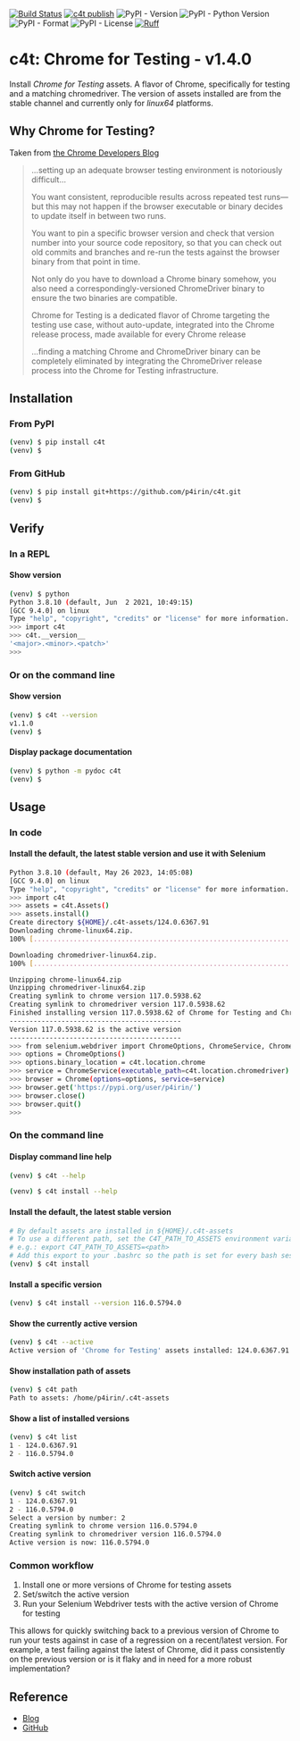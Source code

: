 [![Build Status](https://dev.azure.com/p4irin/c4t/_apis/build/status%2Fp4irin.c4t?branchName=master&jobName=BuildAndTest&configuration=BuildAndTest%20Python38)](https://dev.azure.com/p4irin/c4t/_build/latest?definitionId=5&branchName=master)
[![c4t publish](https://github.com/p4irin/c4t/actions/workflows/python-publish.yml/badge.svg)](https://github.com/p4irin/c4t/actions/workflows/python-publish.yml)
![PyPI - Version](https://img.shields.io/pypi/v/c4t)
![PyPI - Python Version](https://img.shields.io/pypi/pyversions/c4t)
![PyPI - Format](https://img.shields.io/pypi/format/c4t)
![PyPI - License](https://img.shields.io/pypi/l/c4t)
[![Ruff](https://img.shields.io/endpoint?url=https://raw.githubusercontent.com/astral-sh/ruff/main/assets/badge/v2.json)](https://github.com/astral-sh/ruff)
# c4t: Chrome for Testing - v1.4.0

Install _Chrome for Testing_ assets. A flavor of Chrome, specifically for testing and a matching chromedriver. The version of assets installed are from the stable channel and currently only for _linux64_ platforms.

## Why Chrome for Testing?

Taken from [the Chrome Developers Blog](https://developer.chrome.com/blog/chrome-for-testing/)

> ...setting up an adequate browser testing environment is notoriously difficult...
>
> You want consistent, reproducible results across repeated test runs—but this may not happen if the browser executable or binary decides to update itself in between two runs.
>
>You want to pin a specific browser version and check that version number into your source code repository, so that you can check out old commits and branches and re-run the tests against the browser binary from that point in time.
>
> Not only do you have to download a Chrome binary somehow, you also need a correspondingly-versioned ChromeDriver binary to ensure the two binaries are compatible.
>
> Chrome for Testing is a dedicated flavor of Chrome targeting the testing use case, without auto-update, integrated into the Chrome release process, made available for every Chrome release
>
> ...finding a matching Chrome and ChromeDriver binary can be completely eliminated by integrating the ChromeDriver release process into the Chrome for Testing infrastructure.

## Installation

### From PyPI

```bash
(venv) $ pip install c4t
(venv) $
```

### From GitHub

```bash
(venv) $ pip install git+https://github.com/p4irin/c4t.git
(venv) $
```

## Verify

### In a REPL

#### Show version

```bash
(venv) $ python
Python 3.8.10 (default, Jun  2 2021, 10:49:15) 
[GCC 9.4.0] on linux
Type "help", "copyright", "credits" or "license" for more information.
>>> import c4t
>>> c4t.__version__
'<major>.<minor>.<patch>'
>>>
```

### Or on the command line

#### Show version

```bash
(venv) $ c4t --version
v1.1.0
(venv) $
```

#### Display package documentation

```bash
(venv) $ python -m pydoc c4t
(venv) $
```

## Usage

### In code

#### Install the default, the latest stable version and use it with Selenium

```bash
Python 3.8.10 (default, May 26 2023, 14:05:08) 
[GCC 9.4.0] on linux
Type "help", "copyright", "credits" or "license" for more information.
>>> import c4t
>>> assets = c4t.Assets()
>>> assets.install()
Create directory ${HOME}/.c4t-assets/124.0.6367.91
Downloading chrome-linux64.zip.
100% [......................................................................] 146689409 / 146689409

Downloading chromedriver-linux64.zip.
100% [..........................................................................] 7508443 / 7508443

Unzipping chrome-linux64.zip
Unzipping chromedriver-linux64.zip
Creating symlink to chrome version 117.0.5938.62
Creating symlink to chromedriver version 117.0.5938.62
Finished installing version 117.0.5938.62 of Chrome for Testing and Chromedriver.
-------------------------------------------
Version 117.0.5938.62 is the active version
-------------------------------------------
>>> from selenium.webdriver import ChromeOptions, ChromeService, Chrome
>>> options = ChromeOptions()
>>> options.binary_location = c4t.location.chrome
>>> service = ChromeService(executable_path=c4t.location.chromedriver)
>>> browser = Chrome(options=options, service=service)
>>> browser.get('https://pypi.org/user/p4irin/')
>>> browser.close()
>>> browser.quit()
>>>
```

### On the command line

#### Display command line help

```bash
(venv) $ c4t --help
```

```bash
(venv) $ c4t install --help
```

#### Install the default, the latest stable version

```bash
# By default assets are installed in ${HOME}/.c4t-assets
# To use a different path, set the C4T_PATH_TO_ASSETS environment variable.
# e.g.: export C4T_PATH_TO_ASSETS=<path>
# Add this export to your .bashrc so the path is set for every bash session.
(venv) $ c4t install
```

#### Install a specific version

```bash
(venv) $ c4t install --version 116.0.5794.0
```

#### Show the currently active version

```bash
(venv) $ c4t --active
Active version of 'Chrome for Testing' assets installed: 124.0.6367.91
```

#### Show installation path of assets

```bash
(venv) $ c4t path
Path to assets: /home/p4irin/.c4t-assets
```

#### Show a list of installed versions

```bash
(venv) $ c4t list
1 - 124.0.6367.91
2 - 116.0.5794.0
```

#### Switch active version

```bash
(venv) $ c4t switch
1 - 124.0.6367.91
2 - 116.0.5794.0
Select a version by number: 2
Creating symlink to chrome version 116.0.5794.0
Creating symlink to chromedriver version 116.0.5794.0
Active version is now: 116.0.5794.0
```

### Common workflow

1. Install one or more versions of Chrome for testing assets
1. Set/switch the active version
1. Run your Selenium Webdriver tests with the active version of Chrome for testing

This allows for quickly switching back to a previous version of Chrome to run your tests against in case of a regression on a recent/latest version. For example, a test failing against the latest of Chrome, did it pass consistently on the previous version or is it flaky and in need for a more robust implementation?

## Reference

- [Blog](https://developer.chrome.com/blog/chrome-for-testing/)
- [GitHub](https://github.com/GoogleChromeLabs/chrome-for-testing)
